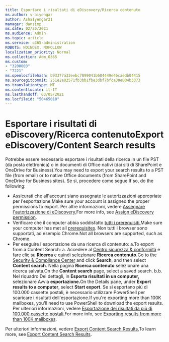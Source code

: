 ```yaml
---
title: Esportare i risultati di eDiscovery/Ricerca contenuto
ms.author: v-aiyengar
author: AshaIyengar21
manager: dansimp
ms.date: 02/26/2021
ms.audience: Admin
ms.topic: article
ms.service: o365-administration
ROBOTS: NOINDEX, NOFOLLOW
localization_priority: Normal
ms.collection: Adm_O365
ms.custom:
- "3200003"
- "7221"
ms.openlocfilehash: b93377a33eebc7899041b684449e46caedb04415
ms.sourcegitcommit: 251e2e82571fb3bb1fbe3dbf7bfca30e004b3373
ms.translationtype: MT
ms.contentlocale: it-IT
ms.lasthandoff: 03/05/2021
ms.locfileid: "50465010"
---
```

# <a name="export-ediscoverycontent-search-results"></a><span data-ttu-id="38adf-102">Esportare i risultati di eDiscovery/Ricerca contenuto</span><span class="sxs-lookup"><span data-stu-id="38adf-102">Export eDiscovery/Content Search results</span></span>

<span data-ttu-id="38adf-103">Potrebbe essere necessario esportare i risultati della ricerca in un file PST (da posta elettronica) o in documenti di Office nativi (dai siti di SharePoint e OneDrive for Business).</span><span class="sxs-lookup"><span data-stu-id="38adf-103">You may need to export your search results to a PST file (from email) or to native Office documents (from SharePoint and OneDrive for Business sites).</span></span> <span data-ttu-id="38adf-104">Se sì, procedere come segue:</span><span class="sxs-lookup"><span data-stu-id="38adf-104">If so, do the following:</span></span>

- <span data-ttu-id="38adf-105">Assicurati che all'account siano assegnate le autorizzazioni appropriate per l'esportazione.</span><span class="sxs-lookup"><span data-stu-id="38adf-105">Make sure your account is assigned the proper permissions to export.</span></span> <span data-ttu-id="38adf-106">Per altre informazioni, vedere [Assegnare l'autorizzazione di eDiscovery.](https://go.microsoft.com/fwlink/?linkid=2102406)</span><span class="sxs-lookup"><span data-stu-id="38adf-106">For more info, see [Assign eDiscovery permission](https://go.microsoft.com/fwlink/?linkid=2102406).</span></span>
- <span data-ttu-id="38adf-107">Verificare che il computer abbia soddisfatto [tutti i prerequisiti.](https://docs.microsoft.com/office365/securitycompliance/export-search-results#before-you-begin)</span><span class="sxs-lookup"><span data-stu-id="38adf-107">Make sure your computer has met all [prerequisites](https://docs.microsoft.com/office365/securitycompliance/export-search-results#before-you-begin).</span></span> <span data-ttu-id="38adf-108">Non tutti i browser sono supportati, ad esempio Chrome.</span><span class="sxs-lookup"><span data-stu-id="38adf-108">Not all browsers are supported, such as Chrome.</span></span>
- <span data-ttu-id="38adf-109">Per eseguire l'esportazione da una ricerca di contenuto: a.</span><span class="sxs-lookup"><span data-stu-id="38adf-109">To export from a Content Search: a.</span></span> <span data-ttu-id="38adf-110">Accedere al [Centro sicurezza & conformità](https://protection.office.com/contentsearch) e fare clic su **Ricerca** e quindi selezionare **Ricerca contenuto.**</span><span class="sxs-lookup"><span data-stu-id="38adf-110">Go to the [Security & Compliance Center](https://protection.office.com/contentsearch) and click **Search**, and then select **Content search**.</span></span> <span data-ttu-id="38adf-111">Nella pagina **Ricerca contenuto** selezionare una ricerca salvata.</span><span class="sxs-lookup"><span data-stu-id="38adf-111">On the **Content search** page, select a saved search.</span></span>
    <span data-ttu-id="38adf-112">b.</span><span class="sxs-lookup"><span data-stu-id="38adf-112">b.</span></span> <span data-ttu-id="38adf-113">Nel riquadro Dei dettagli, in **Esporta risultati in un computer,** selezionare Avvia **esportazione.**</span><span class="sxs-lookup"><span data-stu-id="38adf-113">On the Details pane, under **Export results to a computer**, select **Start export**.</span></span> <span data-ttu-id="38adf-114">Se si esportano più di 100.000 cassette postali, è necessario utilizzare PowerShell per scaricare i risultati dell'esportazione.</span><span class="sxs-lookup"><span data-stu-id="38adf-114">If you're exporting more than 100K mailboxes, you'll need to use PowerShell to download the export results.</span></span> <span data-ttu-id="38adf-115">Per ulteriori informazioni, vedere [Esportazione dei risultati da più di 100.000 cassette postali.](https://go.microsoft.com/fwlink/?linkid=2143861)</span><span class="sxs-lookup"><span data-stu-id="38adf-115">For more info, see [Exporting results from more than 100K mailboxes](https://go.microsoft.com/fwlink/?linkid=2143861).</span></span>

<span data-ttu-id="38adf-116">Per ulteriori informazioni, vedere [Export Content Search Results.](https://go.microsoft.com/fwlink/?linkid=2102118)</span><span class="sxs-lookup"><span data-stu-id="38adf-116">To learn more, see [Export Content Search Results](https://go.microsoft.com/fwlink/?linkid=2102118).</span></span>